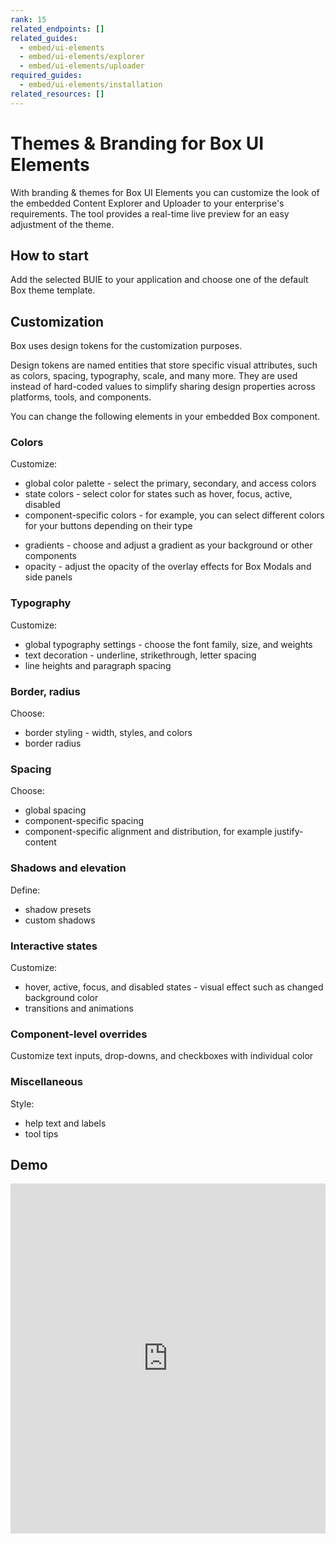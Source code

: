 ```yaml
---
rank: 15
related_endpoints: []
related_guides:
  - embed/ui-elements
  - embed/ui-elements/explorer
  - embed/ui-elements/uploader
required_guides:
  - embed/ui-elements/installation
related_resources: []
---
```


# Themes & Branding for Box UI Elements

<!--alex ignore -->
With branding & themes for Box UI Elements you can customize the look of the
embedded Content Explorer and Uploader to your enterprise's requirements.
The tool provides a real-time live preview for an easy adjustment of the theme.
<!--alex enable -->

## How to start

Add the selected BUIE to your application and choose one of the default Box
theme template.

## Customization

Box uses design tokens for the customization purposes.

<Message type='notice'>
Design tokens are named entities that store specific visual attributes, such
as colors, spacing, typography, scale, and many more.
They are used instead of hard-coded values to simplify sharing design
properties across platforms, tools, and components.
</Message>

You can change the following elements in your embedded Box component.
<!--alex ignore -->

### Colors

Customize:

<!--alex ignore -->
* global color palette - select the primary, secondary, and access colors
* state colors - select color for states such as hover, focus, active, disabled
* component-specific colors - for example, you can select different colors for your buttons depending on their type
<!--alex enable -->

* gradients - choose and adjust a gradient as your background or other components
* opacity - adjust the opacity of the overlay effects for Box Modals and side panels

### Typography

Customize: 

* global typography settings - choose the font family, size, and weights
* text decoration - underline, strikethrough, letter spacing
* line heights and paragraph spacing 

### Border, radius

Choose:

<!--alex ignore -->
* border styling - width, styles, and colors
* border radius
<!--alex enable -->

### Spacing

Choose:

* global spacing
* component-specific spacing
* component-specific alignment and distribution, for example justify-content

### Shadows and elevation

Define:

* shadow presets
* custom shadows

### Interactive states

Customize:
<!--alex ignore -->
* hover, active, focus, and disabled states - visual effect such as changed background color
* transitions and animations
<!--alex enable -->

### Component-level overrides

<!--alex ignore -->
Customize text inputs, drop-downs, and checkboxes with individual color
<!--alex enable -->

### Miscellaneous

Style:

* help text and labels
* tool tips

## Demo

<iframe height="560"
scrolling="no" 
title="Box theming branding" 
src="https://codepen.io/box-platform/embed/KwKbrPw?default-tab=html%2Cresult" frameborder="no"
allowtransparency="true"
allowfullscreen="true"
style="width: 100%;"
></iframe>
